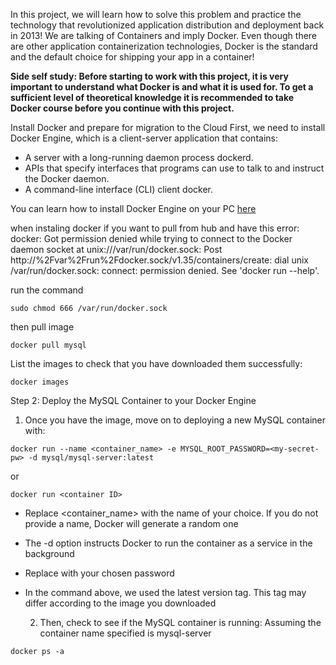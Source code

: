 In this project, we will learn how to solve this problem and practice the technology that revolutionized application distribution
and deployment back in 2013! We are talking of Containers and imply Docker. Even though there are other application containerization
technologies, Docker is the standard and the default choice for shipping your app in a container!


**Side self study: Before starting to work with this project, it is very important to understand what Docker is and what it is used for.
To get a sufficient level of theoretical knowledge it is recommended to take Docker course before you continue with this project.**


Install Docker and prepare for migration to the Cloud
First, we need to install Docker Engine, which is a client-server application that contains:


- A server with a long-running daemon process dockerd.
- APIs that specify interfaces that programs can use to talk to and instruct the Docker daemon.
- A command-line interface (CLI) client docker.


You can learn how to install Docker Engine on your PC [here](https://docs.docker.com/engine/install/)

when instaling docker if you want to pull from hub and have this error:
docker: Got permission denied while trying to connect to the Docker daemon socket at unix:///var/run/docker.sock: Post http://%2Fvar%2Frun%2Fdocker.sock/v1.35/containers/create: dial unix /var/run/docker.sock: connect: permission denied. See 'docker run --help'.

run the command
```
sudo chmod 666 /var/run/docker.sock
```

then pull image
```
docker pull mysql

```
List the images to check that you have downloaded them successfully:

```
docker images
```
Step 2: Deploy the MySQL Container to your Docker Engine
1. Once you have the image, move on to deploying a new MySQL container with:


```
docker run --name <container_name> -e MYSQL_ROOT_PASSWORD=<my-secret-pw> -d mysql/mysql-server:latest
```

or
```
docker run <container ID>
```

- Replace <container_name> with the name of your choice. If you do not provide a name, Docker will generate a random one
- The -d option instructs Docker to run the container as a service in the background
- Replace <my-secret-pw> with your chosen password
- In the command above, we used the latest version tag. This tag may differ according to the image you downloaded
  
  2. Then, check to see if the MySQL container is running: Assuming the container name specified is mysql-server

  
```
docker ps -a
```

